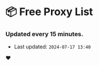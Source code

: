 # :package: Free Proxy List
### Updated every 15 minutes.

- Last updated: `2024-07-17 13:40`

:heart:
